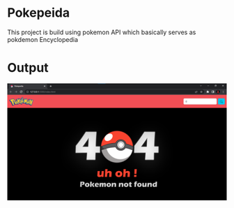 # Pokepeida
This project is build using pokemon API which basically serves as pokdemon Encyclopedia

# Output
![alt text](https://github.com/siddyamgond/Pokedex/blob/main/img/ss.png?raw=true)
